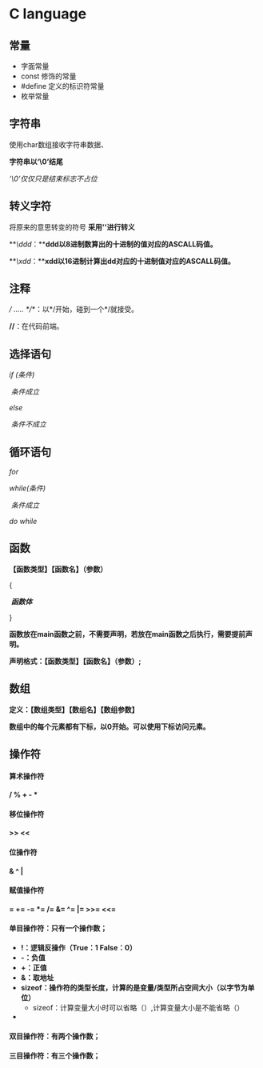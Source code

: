 # C language #
## **常量** ##
- 字面常量
- const 修饰的常量
- #define 定义的标识符常量
- 枚举常量
## 字符串 ##
使用char数组接收字符串数据、

**字符串以‘\0’结尾**

*‘\0’仅仅只是结束标志不占位*

## 转义字符 ##
将原来的意思转变的符号
**采用'\'进行转义**

***\ddd*：****ddd以8进制数算出的十进制的值对应的ASCALL码值。**

***\xdd*：****xdd以16进制计算出dd对应的十进制值对应的ASCALL码值。**

## 注释

**/* ..... */**：以*/开始，碰到一个*/就接受。

**//**：在代码前端。

## 选择语句

*if (条件)* 

​	*条件成立*

*else* 

​	*条件不成立*

## 循环语句

*for*

*while(条件)*

​	*条件成立*

*do while*

## 函数

**【函数类型】【函数名】（参数）**

{	

​	***函数体***

}

**函数放在main函数之前，不需要声明，若放在main函数之后执行，需要提前声明。**

**声明格式：【函数类型】【函数名】（参数）;**

## 数组

**定义：【数组类型】【数组名】【数组参数】**

**数组中的每个元素都有下标，以0开始。可以使用下标访问元素。**

## 操作符

#### 算术操作符

#### /     %      +     -   *

#### 移位操作符

#### >>            <<

#### 位操作符

#### &    ^   |

#### 赋值操作符

#### =       +=      -=     *=     /=    &=     ^=    |=     >>=   <<=

#### 单目操作符：只有一个操作数；

- **!：逻辑反操作（True：1       False：0）**
- **-：负值**
- **+：正值**
- **&：取地址**
- **sizeof：操作符的类型长度，计算的是变量/类型所占空间大小（以字节为单位）**
  - sizeof：计算变量大小时可以省略（）,计算变量大小是不能省略（）
- 

#### 双目操作符：有两个操作数；

#### 三目操作符：有三个操作数；



####  